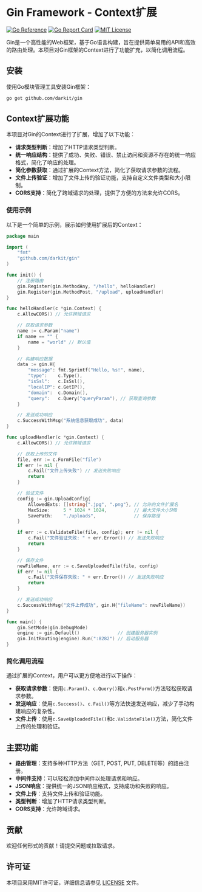 # Gin Framework - Context扩展

[![Go Reference](https://pkg.go.dev/badge/github.com/darkit/gin.svg)](https://pkg.go.dev/github.com/darkit/gin)
[![Go Report Card](https://goreportcard.com/badge/github.com/darkit/gin)](https://goreportcard.com/report/github.com/darkit/gin)
[![MIT License](https://img.shields.io/badge/license-MIT-blue.svg)](https://github.com/darkit/gin/blob/master/LICENSE)

Gin是一个高性能的Web框架，基于Go语言构建，旨在提供简单易用的API和高效的路由处理。本项目对Gin框架的Context进行了功能扩充，以简化调用流程。

## 安装

使用Go模块管理工具安装Gin框架：

````bash
go get github.com/darkit/gin
````

## Context扩展功能

本项目对Gin的Context进行了扩展，增加了以下功能：

- **请求类型判断**：增加了HTTP请求类型判断。
- **统一响应结构**：提供了成功、失败、错误、禁止访问和资源不存在的统一响应格式，简化了响应的处理。
- **简化参数获取**：通过扩展的Context方法，简化了获取请求参数的流程。
- **文件上传验证**：增加了文件上传的验证功能，支持自定义文件类型和大小限制。
- **CORS支持**：简化了跨域请求的处理，提供了方便的方法来允许CORS。

### 使用示例

以下是一个简单的示例，展示如何使用扩展后的Context：

````go
package main

import (
	"fmt"
	"github.com/darkit/gin"
)

func init() {
	// 注册路由
	gin.Register(gin.MethodAny, "/hello", helloHandler)
	gin.Register(gin.MethodPost, "/upload", uploadHandler)
}

func helloHandler(c *gin.Context) {
	c.AllowCORS() // 允许跨域请求

	// 获取请求参数
	name := c.Param("name")
	if name == "" {
		name = "world" // 默认值
	}

	// 构建响应数据
	data := gin.H{
		"message": fmt.Sprintf("Hello, %s!", name),
		"type":    c.Type(),
		"isSsl":   c.IsSsl(),
		"localIP": c.GetIP(),
		"domain":  c.Domain(),
		"query":   c.Query("queryParam"), // 获取查询参数
	}

	// 发送成功响应
	c.SuccessWithMsg("系统信息获取成功", data)
}

func uploadHandler(c *gin.Context) {
	c.AllowCORS() // 允许跨域请求

	// 获取上传的文件
	file, err := c.FormFile("file")
	if err != nil {
		c.Fail("文件上传失败") // 发送失败响应
		return
	}

	// 验证文件
	config := gin.UploadConfig{
		AllowedExts: []string{".jpg", ".png"}, // 允许的文件扩展名
		MaxSize:     5 * 1024 * 1024,          // 最大文件大小5MB
		SavePath:    "./uploads",              // 保存路径
	}

	if err := c.ValidateFile(file, config); err != nil {
		c.Fail("文件验证失败: " + err.Error()) // 发送失败响应
		return
	}

	// 保存文件
	newFileName, err := c.SaveUploadedFile(file, config)
	if err != nil {
		c.Fail("文件保存失败: " + err.Error()) // 发送失败响应
		return
	}

	// 发送成功响应
	c.SuccessWithMsg("文件上传成功", gin.H{"fileName": newFileName})
}

func main() {
	gin.SetMode(gin.DebugMode)
	engine := gin.Default()              // 创建服务器实例
	gin.InitRouting(engine).Run(":8282") // 启动服务器
}
````

### 简化调用流程

通过扩展的Context，用户可以更方便地进行以下操作：

- **获取请求参数**：使用`c.Param()`、`c.Query()`和`c.PostForm()`方法轻松获取请求参数。
- **发送响应**：使用`c.Success()`、`c.Fail()`等方法快速发送响应，减少了手动构建响应的复杂性。
- **文件上传**：使用`c.SaveUploadedFile()`和`c.ValidateFile()`方法，简化文件上传的处理和验证。

## 主要功能

- **路由管理**：支持多种HTTP方法（GET, POST, PUT, DELETE等）的路由注册。
- **中间件支持**：可以轻松添加中间件以处理请求和响应。
- **JSON响应**：提供统一的JSON响应格式，支持成功和失败的响应。
- **文件上传**：支持文件上传和验证功能。
- **类型判断**：增加了HTTP请求类型判断。
- **CORS支持**：允许跨域请求。

## 贡献

欢迎任何形式的贡献！请提交问题或拉取请求。

## 许可证

本项目采用MIT许可证，详细信息请参见 [LICENSE](LICENSE) 文件。
